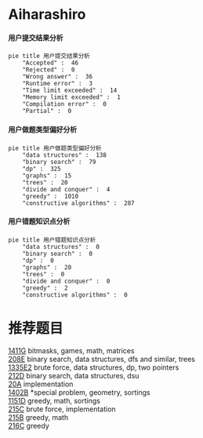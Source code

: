 # Aiharashiro

<!-- tabs:start -->



#### **用户提交结果分析**

```mermaid
pie title 用户提交结果分析
    "Accepted" :  46
    "Rejected" :  0
    "Wrong answer" :  36
    "Runtime error" :  3
    "Time limit exceeded" :  14
    "Memory limit exceeded" :  1
    "Compilation error" :  0
    "Partial" :  0
```

#### **用户做题类型偏好分析**

```mermaid
pie title 用户做题类型偏好分析
    "data structures" :  138
    "binary search" :  79
    "dp" :  325
    "graphs" :  15
    "trees" :  20
    "divide and conquer" :  4
    "greedy" :  1010
    "constructive algorithms" :  287
```
#### **用户错题知识点分析**

```mermaid
pie title 用户错题知识点分析
    "data structures" :  0
    "binary search" :  0
    "dp" :  0
    "graphs" :  20
    "trees" :  0
    "divide and conquer" :  0
    "greedy" :  2
    "constructive algorithms" :  0
```



<!-- tabs:end -->
# 推荐题目
[1411G](https://codeforces.com/contest/1411/problem/G)		bitmasks,
                        games,
                        math,
                        matrices		  
[208E](https://codeforces.com/contest/208/problem/E)		binary search,
                        data structures,
                        dfs and similar,
                        trees		  
[1335E2](https://codeforces.com/contest/1335E/problem/2)		brute force,
                        data structures,
                        dp,
                        two pointers		  
[212D](https://codeforces.com/contest/212/problem/D)		binary search,
                        data structures,
                        dsu		  
[20A](https://codeforces.com/contest/20/problem/A)		implementation		  
[1402B](https://codeforces.com/contest/1402/problem/B)		*special problem,
                        geometry,
                        sortings		  
[1151D](https://codeforces.com/contest/1151/problem/D)		greedy,
                        math,
                        sortings		  
[215C](https://codeforces.com/contest/215/problem/C)		brute force,
                        implementation		  
[215B](https://codeforces.com/contest/215/problem/B)		greedy,
                        math		  
[216C](https://codeforces.com/contest/216/problem/C)		greedy		  
